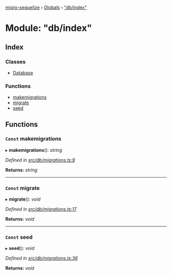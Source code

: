 [miqro-sequelize](../README.md) › [Globals](../globals.md) › ["db/index"](_db_index_.md)

# Module: "db/index"

## Index

### Classes

* [Database](../classes/_db_index_.database.md)

### Functions

* [makemigrations](_db_index_.md#const-makemigrations)
* [migrate](_db_index_.md#const-migrate)
* [seed](_db_index_.md#const-seed)

## Functions

### `Const` makemigrations

▸ **makemigrations**(): *string*

*Defined in [src/db/migrations.ts:9](https://github.com/claukers/miqro-sequelize/blob/a92aa7e/src/db/migrations.ts#L9)*

**Returns:** *string*

___

### `Const` migrate

▸ **migrate**(): *void*

*Defined in [src/db/migrations.ts:17](https://github.com/claukers/miqro-sequelize/blob/a92aa7e/src/db/migrations.ts#L17)*

**Returns:** *void*

___

### `Const` seed

▸ **seed**(): *void*

*Defined in [src/db/migrations.ts:36](https://github.com/claukers/miqro-sequelize/blob/a92aa7e/src/db/migrations.ts#L36)*

**Returns:** *void*
